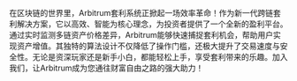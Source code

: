在区块链的世界里，Arbitrum套利系统正掀起一场效率革命！作为新一代跨链套利解决方案，它以高效、智能为核心理念，为投资者提供了一个全新的盈利平台。通过实时监测多链资产价格差异，Arbitrum能够快速捕捉套利机会，帮助用户实现资产增值。其独特的算法设计不仅降低了操作门槛，还极大提升了交易速度与安全性。无论是资深玩家还是新手小白，都能轻松上手，享受套利带来的乐趣。加入我们，让Arbitrum成为您通往财富自由之路的强大助力！